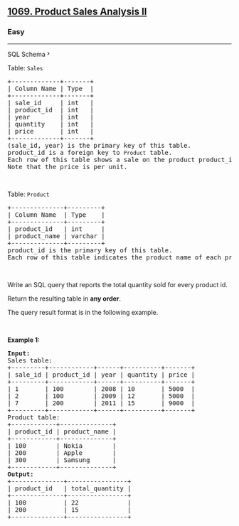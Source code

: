 <h2><a href="https://leetcode.com/problems/product-sales-analysis-ii/">1069. Product Sales Analysis II</a></h2><h3>Easy</h3><hr><div class="sql-schema-wrapper__3VBi"><a class="sql-schema-link__3cEg">SQL Schema<svg viewBox="0 0 24 24" width="1em" height="1em" class="icon__1Md2"><path fill-rule="evenodd" d="M10 6L8.59 7.41 13.17 12l-4.58 4.59L10 18l6-6z"></path></svg></a></div><div><p>Table: <code>Sales</code></p>

<pre>+-------------+-------+
| Column Name | Type  |
+-------------+-------+
| sale_id     | int   |
| product_id  | int   |
| year        | int   |
| quantity    | int   |
| price       | int   |
+-------------+-------+
(sale_id, year) is the primary key of this table.
product_id is a foreign key to <code>Product</code> table.
Each row of this table shows a sale on the product product_id in a certain year.
Note that the price is per unit.
</pre>

<p>&nbsp;</p>

<p>Table: <code>Product</code></p>

<pre>+--------------+---------+
| Column Name  | Type    |
+--------------+---------+
| product_id   | int     |
| product_name | varchar |
+--------------+---------+
product_id is the primary key of this table.
Each row of this table indicates the product name of each product.
</pre>

<p>&nbsp;</p>

<p>Write an SQL query that reports the total quantity sold for every product id.</p>

<p>Return the resulting table in <strong>any order</strong>.</p>

<p>The query result format is in the following example.</p>

<p>&nbsp;</p>
<p><strong class="example">Example 1:</strong></p>

<pre><strong>Input:</strong> 
Sales table:
+---------+------------+------+----------+-------+
| sale_id | product_id | year | quantity | price |
+---------+------------+------+----------+-------+ 
| 1       | 100        | 2008 | 10       | 5000  |
| 2       | 100        | 2009 | 12       | 5000  |
| 7       | 200        | 2011 | 15       | 9000  |
+---------+------------+------+----------+-------+
Product table:
+------------+--------------+
| product_id | product_name |
+------------+--------------+
| 100        | Nokia        |
| 200        | Apple        |
| 300        | Samsung      |
+------------+--------------+
<strong>Output:</strong> 
+--------------+----------------+
| product_id   | total_quantity |
+--------------+----------------+
| 100          | 22             |
| 200          | 15             |
+--------------+----------------+
</pre>
</div>